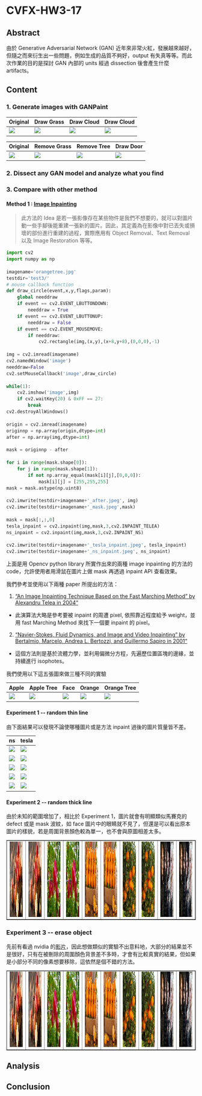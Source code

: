 # CVFX-HW3-17
## Abstract
由於 Generative Adversarial Network (GAN) 近年來非常火紅，發展越來越好，但隨之而來衍生出一些問題，例如生成的品質不夠好，output 有失真等等。而此次作業的目的是探討 GAN 內部的 units 經過 dissection 後會產生什麼 artifacts。

## Content
### 1. Generate images with GANPaint
| Original | Draw Grass | Draw Cloud | Draw Cloud | 
| ----------------- | --------------- |--------------- |--------------- |
|![](https://i.imgur.com/M7eo18Z.png)|![](https://i.imgur.com/uAnVe11.png)|![](https://i.imgur.com/8hlTOfu.png)|![](https://i.imgur.com/f4rcNf3.png)

| Original | Remove Grass | Remove Tree | Draw Door |
| ----------------- | --------------- |--------------- |--------------- |
|![](https://i.imgur.com/IbEdJrQ.png)|![](https://i.imgur.com/K1eL7uz.png)|![](https://i.imgur.com/wI21gqI.png)|![](https://i.imgur.com/3RLgaQw.png)


### 2. Dissect any GAN model and analyze what you find

### 3. Compare with other method
#### Method 1 : [Image Inpainting](https://github.com/akmtn/pytorch-siggraph2017-inpainting)
> 此方法的 Idea 是若一張影像存在某些物件是我們不想要的，就可以對圖片動一些手腳後能重建一張新的圖片。因此，其定義為在影像中對已丟失或損壞的部份進行重建的過程，實際應用有 Object Removal、Text Removal 以及 Image Restoration 等等。

```python
import cv2
import numpy as np

imagename='orangetree.jpg'
testdir='test3/'
# mouse callback function
def draw_circle(event,x,y,flags,param):
    global needdraw
    if event == cv2.EVENT_LBUTTONDOWN:
        needdraw = True
    if event == cv2.EVENT_LBUTTONUP:
        needdraw = False
    if event == cv2.EVENT_MOUSEMOVE:
        if needdraw:
            cv2.rectangle(img,(x,y),(x+8,y+8),(0,0,0),-1)

img = cv2.imread(imagename)
cv2.namedWindow('image')
needdraw=False
cv2.setMouseCallback('image',draw_circle)

while(1):
    cv2.imshow('image',img)
    if cv2.waitKey(20) & 0xFF == 27:
        break
cv2.destroyAllWindows()

origin = cv2.imread(imagename)
originnp = np.array(origin,dtype=int)
after = np.array(img,dtype=int)

mask = originnp - after

for i in range(mask.shape[0]):
    for j in range(mask.shape[1]):
        if not np.array_equal(mask[i][j],[0,0,0]):
            mask[i][j] = [255,255,255]
mask = mask.astype(np.uint8)

cv2.imwrite(testdir+imagename+'_after.jpeg', img)
cv2.imwrite(testdir+imagename+'_mask.jpeg',mask)

mask = mask[:,:,0]
tesla_inpaint = cv2.inpaint(img,mask,3,cv2.INPAINT_TELEA)
ns_inpaint = cv2.inpaint(img,mask,3,cv2.INPAINT_NS)

cv2.imwrite(testdir+imagename+'_tesla_inpaint.jpeg', tesla_inpaint)
cv2.imwrite(testdir+imagename+'_ns_inpaint.jpeg', ns_inpaint)
```
上面是用 Opencv python library 所實作出來的兩種 image inpainting 的方法的 code，允許使用者用滑鼠在圖片上做 mask 再透過 inpaint API 查看效果。

我們參考並使用以下兩種 paper 所提出的方法：
  
1. [“An Image Inpainting Technique Based on the Fast Marching Method” by Alexandru Telea in 2004“](https://pdfs.semanticscholar.org/622d/5f432e515da69f8f220fb92b17c8426d0427.pdf)

 - 此演算法大略是參考要被 inpaint 的周遭 pixel, 依照靠近程度給予 weight，並用 fast Marching Method 來找下一個要 inpaint 的 pixel。
   
2. [“Navier-Stokes, Fluid Dynamics, and Image and Video Inpainting” by Bertalmio, Marcelo, Andrea L. Bertozzi, and Guillermo Sapiro in 2001“](https://conservancy.umn.edu/bitstream/handle/11299/3607/1772.pdf?sequence=1&isAllowed=y)
 
 - 這個方法則是基於流體力學，並利用偏微分方程，先遍歷位置區塊的邊緣，並持續進行 isophotes。

我們使用以下這五張圖來做三種不同的實驗

| Apple | Apple Tree | Face | Orange | Orange Tree |
| ----------------- | --------------- |--------------- |--------------- |--------------- |
|![](https://imgur.com/mDJec4b.png)|![](https://imgur.com/d1rOwRn.png)|![](https://imgur.com/aIsanvf.png)|![](https://imgur.com/djPiDXz.png)|![](https://imgur.com/IUCS9m8.png)

#### Experiment 1 -- random thin line

由下面結果可以發現不論使哪種圖片或是方法 inpaint 過後的圖片質量皆不差。

| ns | tesla 
| ----------------- | ---------------
|![](https://imgur.com/m1EhD9E.png)|![](https://imgur.com/gSxx53R.png)
|![](https://imgur.com/MiAc8lo.png)|![](https://imgur.com/GxUbXo7.png)
|![](https://imgur.com/cQrRHci.png)|![](https://imgur.com/fxjJjOu.png)
|![](https://imgur.com/lb6DpI8.png)|![](https://imgur.com/icEzxY6.png)
|![](https://imgur.com/banDVMs.png)|![](https://imgur.com/mx6rDKy.png)

#### Experiment 2 -- random thick line

由於未知的範圍增加了，相比於 Experiment 1，圖片就會有明顯類似馬賽克的 defect 或是 mask 波紋，如 face 圖片中的眼睛就不見了，但還是可以看出原本圖片的樣貌，若是周圍背景顏色較為單一，也不會與原圖相差太多。

<table width="300" border="1">
    <tr>
        <td> <img src="test2/apple.jpg_ns_inpaint.jpeg" width="200" height="200" /> </td>
        <td> <img src="test2/apple.jpg_tesla_inpaint.jpeg" width="200" height="200" /> </td>
        <td> <img src="test2/appletree.jpg_ns_inpaint.jpeg" width="200" height="200" /> </td>
        <td> <img src="test2/appletree.jpg_tesla_inpaint.jpeg" width="200" height="200" /> </td>
        <td> <img src="test2/orange.jpg_ns_inpaint.jpeg" width="200" height="200" /> </td>
        <td> <img src="test2/orange.jpg_tesla_inpaint.jpeg" width="200" height="200" /> </td>
        <td> <img src="test2/orangetree.jpg_ns_inpaint.jpeg" width="200" height="200" /> </td>
        <td> <img src="test2/orangetree.jpg_tesla_inpaint.jpeg" width="200" height="200" /> </td>
        <td> <img src="test2/face.jpg_ns_inpaint.jpeg" width="200" height="200" /> </td>
        <td> <img src="test2/face.jpg_tesla_inpaint.jpeg" width="200" height="200" /> </td>
    </tr>
</table>

### Experiment 3 -- erase object

先前有看過 nvidia 的[影片](https://www.youtube.com/watch?v=tU484zM3pDY)，因此想做類似的實驗不出意料地，大部分的結果並不是很好，只有在被刪除的周圍顏色背景差不多時，才會有比較真實的結果，但如果是小部分不同的像素想要移除，這依然是個不錯的方法。

<table width="300" border="1">
    <tr>
        <td> <img src="test3/apple.jpg_ns_inpaint.jpeg" width="200" height="200" /> </td>
        <td> <img src="test3/apple.jpg_tesla_inpaint.jpeg" width="200" height="200" /> </td>
        <td> <img src="test3/appletree.jpg_ns_inpaint.jpeg" width="200" height="200" /> </td>
        <td> <img src="test3/appletree.jpg_tesla_inpaint.jpeg" width="200" height="200" /> </td>
        <td> <img src="test3/orange.jpg_ns_inpaint.jpeg" width="200" height="200" /> </td>
        <td> <img src="test3/orange.jpg_tesla_inpaint.jpeg" width="200" height="200" /> </td>
        <td> <img src="test3/orangetree.jpg_ns_inpaint.jpeg" width="200" height="200" /> </td>
        <td> <img src="test3/orangetree.jpg_tesla_inpaint.jpeg" width="200" height="200" /> </td>
        <td> <img src="test3/face.jpg_ns_inpaint.jpeg" width="200" height="200" /> </td>
        <td> <img src="test3/face.jpg_tesla_inpaint.jpeg" width="200" height="200" /> </td>
    </tr>
</table>

## Analysis
## Conclusion